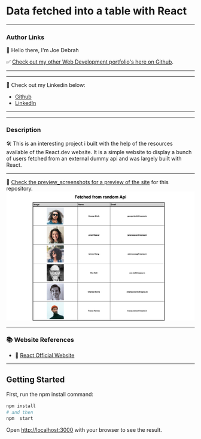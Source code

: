 # Data fetched into a table with React 
---

### Author Links

👋 Hello there, I'm Joe Debrah

✅ [Check out my other Web Development portfolio's here on Github](https://github.com/JoeDebrah).

---
---

🚀 Check out my Linkedin below:

- [Github](https://github.com/JoeDebrah)
- [LinkedIn](https://www.linkedin.com/in/joe-debrah-953972264/)

---
---

### Description

🛠️ This is an interesting project i built with the help of the resources available of the React.dev website. It is a simple website to display a bunch of users fetched from an external dummy api and was largely built with React. 

---

🌅 [Check the preview_screenshots for a preview of the site](preview_screenshots) for this repository.
![Alt text](preview_screenshots/DataFetch.png)

---

### 📚 Website References
- 🔗 [React Official Website](https://react.dev/)

---

## Getting Started

First, run the npm install command:

```bash
npm install
# and then
npm  start
```

Open [http://localhost:3000](http://localhost:3000) with your browser to see the result.


